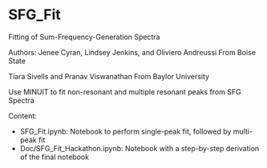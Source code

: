 # SFG_Fit

Fitting of Sum-Frequency-Generation Spectra

Authors: 
Jenee Cyran, Lindsey Jenkins, and Oliviero Andreussi
From Boise State

Tiara Sivells and Pranav Viswanathan
From Baylor University

Use MINUIT to fit non-resonant and multiple resonant peaks from SFG Spectra

Content:
* SFG_Fit.ipynb: Notebook to perform single-peak fit, followed by multi-peak fit
* Doc/SFG_Fit_Hackathon.ipynb: Notebook with a step-by-step derivation of the final notebook